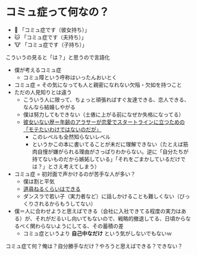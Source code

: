 # コミュ症って何なの？
- :dog: 「コミュ症です（彼女持ち）」 
- :cat: 「コミュ症です（夫持ち）」 
- :cow: 「コミュ症です（子持ち）」 

こういうの見ると「は？」と思うので言語化

- 僕が考えるコミュ症
  - コミュ障という呼称はいったんおいとく
- コミュ症 = その気になっても人と親密になれない欠陥・欠如を持つこと
- ただの人見知りとは違う
  - こういう人に限って、ちょっと頑張ればすぐ友達できる、恋人できる、なんなら結婚しやがる
  - 僕は努力してもできない（土俵に上がる前になぜか失格になってる）
  - [彼女いない歴＝年齢のアラサーが恋愛でスタートラインに立つための「モテたいわけではないのだが」](https://www.galapagosta.com/entry/2019/01/29/070700)
    - このレベルも全然知らないレベル
    - というかこの本に書いてることが未だに理解できない（たとえば筋肉自慢が嫌がられる理由がさっぱりわからない。逆に「自分たちが持てないものだから嫉妬している」「それをごまかしているだけでは？」とさえ考えてしまう）
- コミュ症 = 初対面で声かけるのが苦手な人が多い？
  - 僕は割と平気
  - [道尋ねるくらいはできる](https://www.galapagosta.com/entry/2018/11/03/071200)
  - ダンスラで若い子（実力者など）に話しかけることも難しくない（びっくりされるからもうしてない）
- 僕＝人に合わせようと思えばできる（会社に入社できてる程度の実力はある）が、それがだるいし向いてもないので、戦略的撤退してる、日頃からなるべく関わらないようにしてる、その蓄積の差
  - コミュ症というより **自己中なだけ** という気がしないでもないｗ

コミュ症て何？俺は？自分勝手なだけ？やろうと思えばできる？できない？
